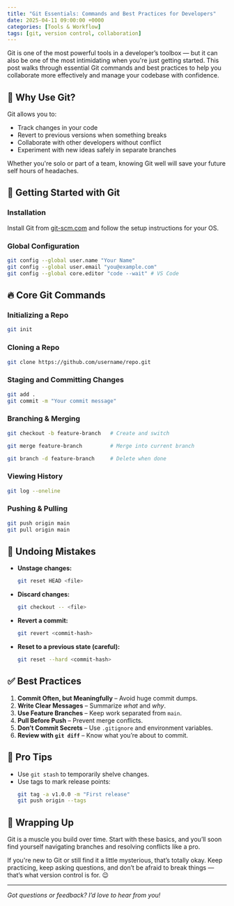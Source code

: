 ```yaml
---
title: "Git Essentials: Commands and Best Practices for Developers"
date: 2025-04-11 09:00:00 +0000
categories: [Tools & Workflow]
tags: [git, version control, collaboration]
---
```


Git is one of the most powerful tools in a developer’s toolbox — but it can also be one of the most intimidating when you're just getting started. This post walks through essential Git commands and best practices to help you collaborate more effectively and manage your codebase with confidence.

## 🌟 Why Use Git?

Git allows you to:
- Track changes in your code
- Revert to previous versions when something breaks
- Collaborate with other developers without conflict
- Experiment with new ideas safely in separate branches

Whether you're solo or part of a team, knowing Git well will save your future self hours of headaches.

## 🔧 Getting Started with Git

### Installation
Install Git from [git-scm.com](https://git-scm.com) and follow the setup instructions for your OS.

### Global Configuration
```bash
git config --global user.name "Your Name"
git config --global user.email "you@example.com"
git config --global core.editor "code --wait" # VS Code
```

## 🔥 Core Git Commands

### Initializing a Repo
```bash
git init
```

### Cloning a Repo
```bash
git clone https://github.com/username/repo.git
```

### Staging and Committing Changes
```bash
git add .
git commit -m "Your commit message"
```

### Branching & Merging
```bash
git checkout -b feature-branch   # Create and switch

git merge feature-branch         # Merge into current branch

git branch -d feature-branch     # Delete when done
```

### Viewing History
```bash
git log --oneline
```

### Pushing & Pulling
```bash
git push origin main
git pull origin main
```

## 🚧 Undoing Mistakes

- **Unstage changes:**
  ```bash
  git reset HEAD <file>
  ```

- **Discard changes:**
  ```bash
  git checkout -- <file>
  ```

- **Revert a commit:**
  ```bash
  git revert <commit-hash>
  ```

- **Reset to a previous state (careful):**
  ```bash
  git reset --hard <commit-hash>
  ```

## ✅ Best Practices

1. **Commit Often, but Meaningfully** – Avoid huge commit dumps.
2. **Write Clear Messages** – Summarize *what* and *why*.
3. **Use Feature Branches** – Keep work separated from `main`.
4. **Pull Before Push** – Prevent merge conflicts.
5. **Don’t Commit Secrets** – Use `.gitignore` and environment variables.
6. **Review with `git diff`** – Know what you’re about to commit.

## 🧠 Pro Tips

- Use `git stash` to temporarily shelve changes.
- Use tags to mark release points:
  ```bash
  git tag -a v1.0.0 -m "First release"
  git push origin --tags
  ```

## 🧵 Wrapping Up

Git is a muscle you build over time. Start with these basics, and you’ll soon find yourself navigating branches and resolving conflicts like a pro.

If you're new to Git or still find it a little mysterious, that’s totally okay. Keep practicing, keep asking questions, and don’t be afraid to break things — that’s what version control is for. 😉

---

*Got questions or feedback? I’d love to hear from you!*
